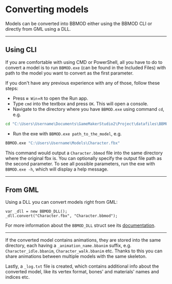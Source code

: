 # Converting models
Models can be converted into BBMOD either using the BBMOD CLI or directly from
GML using a DLL.

--------------------------------------------------------------------------------

## Using CLI
If you are comfortable with using CMD or PowerShell, all you have to do to convert a model is to run `BBMOD.exe` (can be found in the Included Files) with path to the model you want to convert as the first parameter.

If you don't have any previous experience with any of those, follow these steps:

 * Press `⊞ Win`+`R` to open the Run app.
 * Type `cmd` into the textbox and press `OK`. This will open a console.
 * Navigate to the directory where you have `BBMOD.exe` using command `cd`, e.g.

```cmd
cd "C:\Users\Username\Documents\GameMakerStudio2\Project\datafiles\BBMOD"
```

 * Run the exe with `BBMOD.exe path_to_the_model`, e.g.

```cmd
BBMOD.exe "C:\Users\Username\Models\Character.fbx"
```

This command would output a `Character.bbmod` file into the same directory where the original fbx is. You can optionally specify the output file path as the second parameter. To see all possible parameters, run the exe with `BBMOD.exe -h`, which will display a help message.

--------------------------------------------------------------------------------

## From GML
Using a DLL you can convert models right from GML:

```gml
var _dll = new BBMOD_DLL();
_dll.convert("Character.fbx", "Character.bbmod");
```

For more information about the `BBMOD_DLL` struct see its [documentation](./BBMOD_DLL.html).

--------------------------------------------------------------------------------

If the converted model contains animations, they are stored into the same
directory, each having a `_animation_name.bbanim` suffix, e.g.
`Character_idle.bbanim`, `Character_walk.bbanim` etc. Thanks to this you can
share animations between multiple models with the same skeleton.

Lastly, a `_log.txt` file is created, which contains additional info about the
converted model, like its vertex format, bones' and materials' names and indices
etc.
